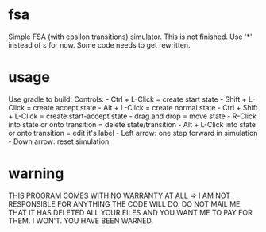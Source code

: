 fsa
===

Simple FSA (with epsilon transitions) simulator. This is not finished. Use '*' instead of ε for now. Some code needs to get rewritten.


usage
===
Use gradle to build. Controls:
	- Ctrl + L-Click = create start state
	- Shift + L-Click = create accept state
	- Alt + L-Click = create normal state
	- Ctrl + Shift + L-Click = create start-accept state
	- drag and drop = move state
	- R-Click into state or onto transition = delete state/transition
	- Alt + L-Click into state or onto transition = edit it's label
	- Left arrow: one step forward in simulation
	- Down arrow: reset simulation


warning
=======

THIS PROGRAM COMES WITH NO WARRANTY AT ALL => I AM NOT RESPONSIBLE FOR ANYTHING THE CODE WILL DO.
DO NOT MAIL ME THAT IT HAS DELETED ALL YOUR FILES AND YOU WANT ME TO PAY FOR THEM. I WON'T. YOU HAVE BEEN WARNED.